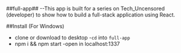 ##full-app##
--This app is built for a series on Tech_Uncensored (developer) to show 
how to build a full-stack application using React.

##Install (For Windows)
- clone or download to desktop
-`cd` into `full-app` 
- npm i && npm start
-open in localhost:1337
